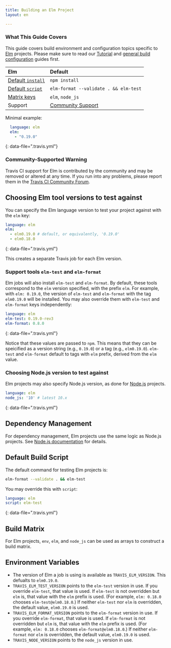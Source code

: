 ```yaml
---
title: Building an Elm Project
layout: en

---
```


### What This Guide Covers

This guide covers build environment and configuration topics specific to
[Elm](https://elm-lang.org/) projects. Please make sure to read our
[Tutorial](/user/tutorial/) and
[general build configuration](/user/customizing-the-build/) guides first.

<aside markdown="block" class="ataglance">

| Elm                                         | Default                                   |
|:--------------------------------------------|:------------------------------------------|
| [Default `install`](#Dependency-Management) | `npm install`                             |
| [Default `script`](#Default-Build-Script)   | `elm-format --validate . && elm-test`     |
| [Matrix keys](#Build-Matrix)                | `elm`, `node_js`                          |
| Support                                     | [Community Support](https://travis-ci.community/c/languages/elm) |

Minimal example:

```yaml
  language: elm
  elm:
    - "0.19.0"
```
{: data-file=".travis.yml"}

</aside>

### Community-Supported Warning

Travis CI support for Elm is contributed by the community and may be removed
or altered at any time. If you run into any problems, please report them in the
[Travis CI Community Forum](https://travis-ci.community/c/languages/elm).

## Choosing Elm tool versions to test against

You can specify the Elm language version to test your project against with the
`elm` key:

```yaml
language: elm
elm:
  - elm0.19.0 # default, or equivalently, '0.19.0'
  - elm0.18.0
```
{: data-file=".travis.yml"}

This creates a separate Travis job for each Elm version.

### Support tools `elm-test` and `elm-format`

Elm jobs will also install `elm-test` and `elm-format`.
By default, these tools correspond to the `elm` version specified, with the
prefix `elm`.
For example, with `elm: 0.19.0`, the version of `elm-test` and `elm-format`
with the tag `elm0.19.0` will be installed.
You may also override them with `elm-test` and `elm-format` keys independently:

```yaml
language: elm
elm-test: 0.19.0-rev3
elm-format: 0.8.0
```
{: data-file=".travis.yml"}

Notice that these values are passed to `npm`.
This means that they can be speicified as a version string (e.g., `0.19.0`)
or a tag (e.g., `elm0.19.0`).
`elm-test` and `elm-format` default to tags with `elm` prefix, derived from the
`elm` value.

### Choosing Node.js version to test against

Elm projects may also specify Node.js version, as done for
[Node.js](/user/languages/javascript-with-nodejs/) projects.

```yaml
language: elm
node_js: '10' # latest 10.x
```
{: data-file=".travis.yml"}

## Dependency Management

For dependency management, Elm projects use the same logic as Node.js projects.
See [Node.js documentation](/user/languages/javascript-with-nodejs/#dependency-management)
for details.

## Default Build Script

The default command for testing Elm projects is:

```bash
elm-format --validate . && elm-test
```

You may override this with `script`:

```yaml
language: elm
script: elm-test
```
{: data-file=".travis.yml"}

## Build Matrix

For Elm projects, `env`, `elm`, and `node_js` can be used as arrays
to construct a build matrix.

## Environment Variables

* The version of Elm a job is using is available as `TRAVIS_ELM_VERSION`.
  This defualts to `elm0.19.0`.
* `TRAVIS_ELM_TEST_VERSION` points to the `elm-test` version in use.
  If you override `elm-test`, that value is used.
  If `elm-test` is not overridden but `elm` is, that value with the `elm`
  prefix is used. (For example, `elm: 0.18.0` chooses `elm-test@elm0.18.0`.)
  If neither `elm-test` nor `elm` is overridden, the default value, `elm0.19.0`
  is used.
* `TRAVIS_ELM_FORMAT_VERSION` points to the `elm-format` version in use.
  If you override `elm-format`, that value is used.
  If `elm-format` is not overridden but `elm` is, that value with the `elm`
  prefix is used. (For example, `elm: 0.18.0` chooses `elm-format@elm0.18.0`.)
  If neither `elm-format` nor `elm` is overridden, the default value, `elm0.19.0`
  is used.
* `TRAVIS_NODE_VERSION` points to the `node_js` version in use.
